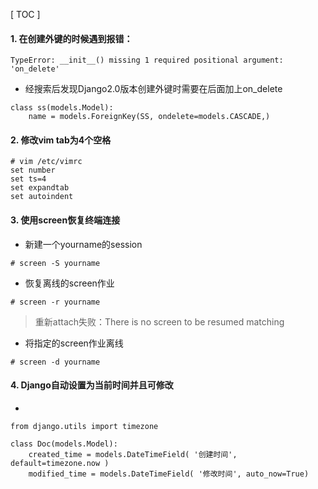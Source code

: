 [ TOC ]
#### 1. 在创建外键的时候遇到报错：
`TypeError: __init__() missing 1 required positional argument: 'on_delete'`

- 经搜索后发现Django2.0版本创建外键时需要在后面加上on_delete
```
class ss(models.Model):
    name = models.ForeignKey(SS, ondelete=models.CASCADE,)
```

#### 2. 修改vim tab为4个空格
```
# vim /etc/vimrc
set number
set ts=4
set expandtab
set autoindent
```

#### 3. 使用screen恢复终端连接
- 新建一个yourname的session

`# screen -S yourname`
- 恢复离线的screen作业

`# screen -r yourname`

> 重新attach失败：There is no screen to be resumed matching
- 将指定的screen作业离线

`# screen -d yourname`


#### 4. Django自动设置为当前时间并且可修改
- 
```
from django.utils import timezone

class Doc(models.Model):
    created_time = models.DateTimeField( '创建时间', default=timezone.now )
    modified_time = models.DateTimeField( '修改时间', auto_now=True)
```
